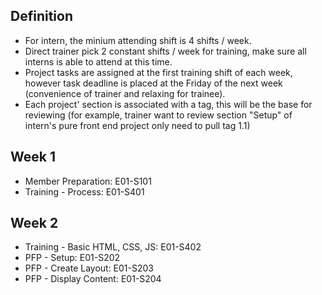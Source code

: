 ## Definition

* For intern, the minium attending shift is 4 shifts / week.
* Direct trainer pick 2 constant shifts / week for training, make sure all interns is able to attend at this time.
* Project tasks are assigned at the first training shift of each week, however task deadline is placed at the Friday of the next week (convenience of trainer and relaxing for trainee).
* Each project' section is associated with a tag, this will be the base for reviewing (for example, trainer want to review section "Setup" of intern's pure front end project only need to pull tag 1.1)

## Week 1

* Member Preparation: E01-S101
* Training - Process: E01-S401

## Week 2

* Training - Basic HTML, CSS, JS: E01-S402
* PFP - Setup: E01-S202
* PFP - Create Layout: E01-S203
* PFP - Display Content: E01-S204
